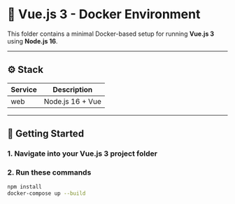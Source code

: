 # 🐳 Vue.js 3 - Docker Environment

This folder contains a minimal Docker-based setup for running **Vue.js 3** using **Node.js 16**.

---

## ⚙️ Stack

| Service | Description      |
|---------|------------------|
| web     | Node.js 16 + Vue |

---

## 🚀 Getting Started

### 1. Navigate into your Vue.js 3 project folder

### 2. Run these commands

```bash
npm install
docker-compose up --build
